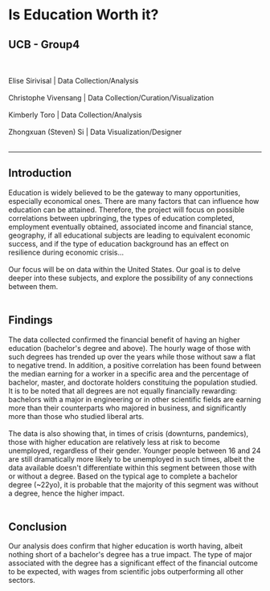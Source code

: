 # Is Education Worth it?
## UCB - Group4
<br /><br />
Elise Sirivisal | Data Collection/Analysis <br /><br />
Christophe Vivensang | Data Collection/Curation/Visualization <br /><br />
Kimberly Toro | Data Collection/Analysis<br /><br />
Zhongxuan (Steven) Si | Data Visualization/Designer<br /><br />
<hr>

## Introduction
Education is widely believed to be the gateway to many opportunities, especially economical ones. There are many factors that can influence how education can be attained. Therefore, the project will focus on possible correlations between upbringing, the types of education completed, employment eventually obtained, associated income and financial stance, geography, if all educational subjects are leading to equivalent economic success, and if the type of education background has an effect on resilience during economic crisis...
<br /><br />
Our focus will be on data within the United States. Our goal is to delve deeper into these subjects, and explore the possibility of any connections between them.
<br /><br />

## Findings
The data collected confirmed the financial benefit of having an higher education (bachelor's degree and above). The hourly wage of those with such degrees has trended up over the years while those without saw a flat to negative trend.
In addition, a positive correlation has been found between the median earning for a worker in a specific area and the percentage of bachelor, master, and doctorate holders constituing the population studied.
It is to be noted that all degrees are not equally financially rewarding: bachelors with a major in engineering or in other scientific fields are earning more than their counterparts who majored in business, and significantly more than those who studied liberal arts.<br /><br />
The data is also showing that, in times of crisis (downturns, pandemics), those with higher education are relatively less at risk to become unemployed, regardless of their gender. Younger people between 16 and 24 are still dramatically more likely to be unemployed in such times, albeit the data available doesn't differentiate within this segment between those with or without a degree. Based on the typical age to complete a bachelor degree (~22yo), it is probable that the majority of this segment was without a degree, hence the higher impact.
<br /><br />

## Conclusion
Our analysis does confirm that higher education is worth having, albeit nothing short of a bachelor's degree has a true impact. The type of major associated with the degree has a significant effect of the financial outcome to be expected, with wages from scientific jobs outperforming all other sectors.

